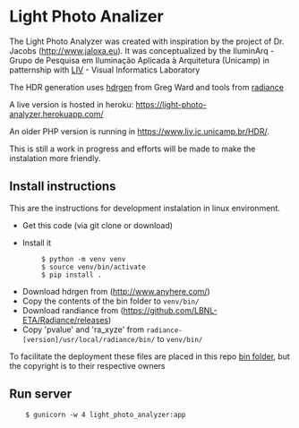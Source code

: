 # Light Photo Analizer

The Light Photo Analyzer was created with inspiration by the project of  Dr. Jacobs (http://www.jaloxa.eu). It was conceptualized by the IluminArq - Grupo de Pesquisa em Iluminação Aplicada à Arquitetura (Unicamp) in patternship with [LIV](https://www.liv.ic.unicamp.br/) - Visual Informatics Laboratory 

The HDR generation uses [hdrgen](http://www.anyhere.com/) from Greg Ward and tools from [radiance](https://radiance-online.org/)

A live version is hosted in heroku: https://light-photo-analyzer.herokuapp.com/

An older PHP version is running in https://www.liv.ic.unicamp.br/HDR/.

This is still a work in progress and efforts will be made to make the instalation more friendly.

## Install instructions 

This are the instructions for development instalation in linux environment.

- Get this code (via git clone or download)

- Install it

```shell
        $ python -m venv venv
        $ source venv/bin/activate
        $ pip install .
```

- Download hdrgen from (http://www.anyhere.com/)
- Copy the contents of the bin folder to `venv/bin/`
- Download randiance from (https://github.com/LBNL-ETA/Radiance/releases)
- Copy 'pvalue' and 'ra_xyze' from `radiance-[version]/usr/local/radiance/bin/` to `venv/bin/`

To facilitate the deployment these files are placed in this repo [bin folder](bin/), but the copyright is to their respective owners

## Run server

```shell
    $ gunicorn -w 4 light_photo_analyzer:app
```
